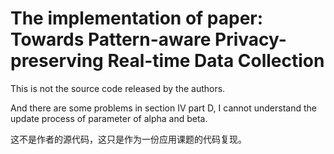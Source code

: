 # The implementation of paper: Towards Pattern-aware Privacy-preserving Real-time Data Collection

This is not the source code released by the authors. 

And there are some problems in section IV part D, I cannot understand the update process of parameter of alpha and beta.


这不是作者的源代码，这只是作为一份应用课题的代码复现。

